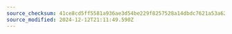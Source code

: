 ```yaml
---
source_checksum: 41ce8cd5ff5581a936ae3d54be229f8257528a14dbdc7621a53a624c04e2610a
source_modified: 2024-12-12T21:11:49.590Z
---
```



